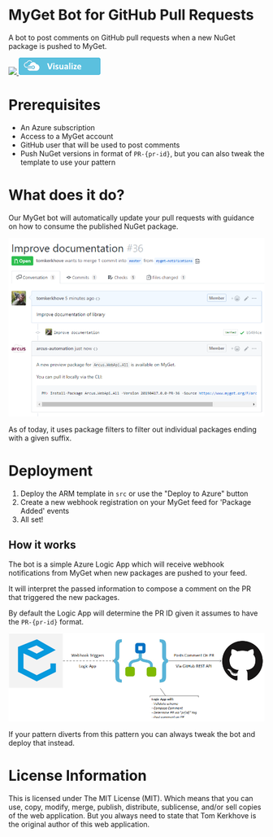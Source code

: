 # MyGet Bot for GitHub Pull Requests
A bot to post comments on GitHub pull requests when a new NuGet package is pushed to MyGet.

<a href="https://portal.azure.com/#create/Microsoft.Template/uri/https%3A%2F%2Fraw.githubusercontent.com%2Farcus-azure%2Fmyget-notification-bot%2Fmaster%2Fsrc%2Fazuredeploy.json" target="_blank">
    <img src="https://azuredeploy.net/deploybutton.png"/>
</a>
<a href="http://armviz.io/#/?load=https%3A%2F%2Fraw.githubusercontent.com%2Farcus-azure%2Fmyget-notification-bot%2Fmaster%2Fsrc%2Fazuredeploy.json" target="_blank">
    <img src="./media/logos/armviz.png"/>
</a>

# Prerequisites
- An Azure subscription
- Access to a MyGet account
- GitHub user that will be used to post comments
- Push NuGet versions in format of `PR-{pr-id}`, but you can also tweak the template to use your pattern

# What does it do?
Our MyGet bot will automatically update your pull requests with guidance on how to consume the published NuGet package.

![Demo](./media/demo.png)

As of today, it uses package filters to filter out individual packages ending with a given suffix.

# Deployment
1. Deploy the ARM template in `src` or use the "Deploy to Azure" button
2. Create a new webhook registration on your MyGet feed for 'Package Added' events
3. All set!

## How it works
The bot is a simple Azure Logic App which will receive webhook notifications from MyGet when new packages are pushed to your feed.

It will interpret the passed information to compose a comment on the PR that triggered the new packages.

By default the Logic App will determine the PR ID given it assumes to have the `PR-{pr-id}` format.

![Overview](./media/schematic.png)

If your pattern diverts from this pattern you can always tweak the bot and deploy that instead.

# License Information
This is licensed under The MIT License (MIT). Which means that you can use, copy, modify, merge, publish, distribute, sublicense, and/or sell copies of the web application. But you always need to state that Tom Kerkhove is the original author of this web application.
